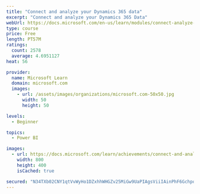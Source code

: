 ```yaml
---
title: "Connect and analyze your Dynamics 365 data​"
excerpt: "Connect and analyze your Dynamics 365 Data​"
webUrl: https://docs.microsoft.com/en-us/learn/modules/connect-analyze-dynamics-365-data/
type: course
price: Free
length: PT57M
ratings:
  count: 2578
  average: 4.6951127
heat: 56

provider:
  name: Microsoft Learn
  domain: microsoft.com
  images:
    - url: /assets/images/organizations/microsoft.com-50x50.jpg
      width: 50
      height: 50

levels:
  - Beginner

topics:
  - Power BI

images:
  - url: https://docs.microsoft.com/learn/achievements/connect-and-analyze-your-microsoft-dynamics-365-data-social.png
    width: 800
    height: 400
    isCached: true

secured: "N34TXb02CNY1qtVvWyHo1DZxhhWHGZv25MiGw9UaPIAgsViiIAinPhF6GchpqO3v8mGRw2+9tpwzATDjzJjGOX3PMy9dPs01Mb3hz0nJux0Yx4FUMe5k0nMOm1L3W4Wfp4vo5G5rgJt/S9uln4zdTkFxf9yOEIKLNO6bokVHU9QPDnaL+HTlnwTc1oQyJ+J4PuRNSQifugQDXONbUIR1tR+AfXrhNOYkNcm1Aif1/OswYZq1wXbXDZJxChlmP62zsGf4v+jgApmAii9tdxPfbVvVofSbriLhTGCnj0BF0sbK2DWqGXXvdC4zTEuFkFo8njqjB3TtUqKx4VdXjXoJUNpY84Uzkko1lGbuHiiOFUG37ckoP7pXwn2bgy92S5jQIRyPpHpTDQQCdACftBQBcGKcyzcxzTaF9CmbLpbw5Ko=;Ux5H4Yu8hO/Zhnq5IUG1Cg=="
---
```



